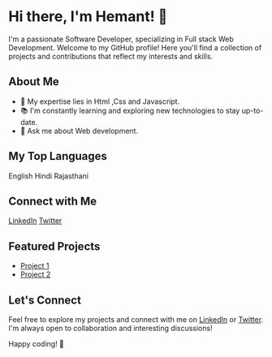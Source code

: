 # Hi there, I'm Hemant! 👋

I'm a passionate Software Developer, specializing in Full stack Web Development. 
Welcome to my GitHub profile! Here you'll find a collection of projects and contributions that reflect my interests and skills.

## About Me

<!-- - 🌐 I work as a [Your Job Title] at [Your Company/Organization]. -->
- 🚀 My expertise lies in Html ,Css and Javascript.
- 📚 I'm constantly learning and exploring new technologies to stay up-to-date.
- 💬 Ask me about Web development.



## My Top Languages

English
Hindi
Rajasthani

## Connect with Me

 [LinkedIn](https://www.linkedin.com/in/hemant187)
 [Twitter](https://twitter.com/hemant187_)

## Featured Projects

- [Project 1](https://hemants.netlify.app/)
- [Project 2](https://gymfittness.netlify.app/)


## Let's Connect

Feel free to explore my projects and connect with me on [LinkedIn](https://www.linkedin.com/in/hemant187) or [Twitter](https://twitter.com/hemant187_). I'm always open to collaboration and interesting discussions!

Happy coding! 🚀
